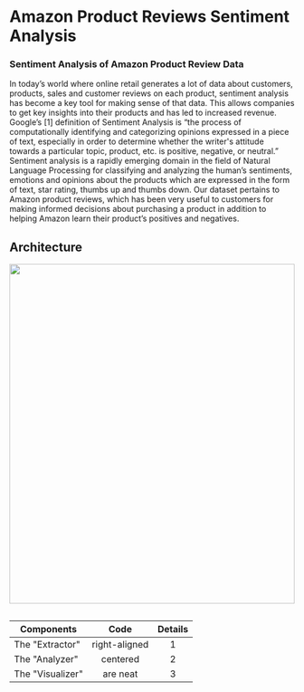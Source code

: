 # Amazon Product Reviews Sentiment Analysis
### Sentiment Analysis of Amazon Product Review Data

In today’s world where online retail generates a lot of data about customers, products, sales and customer reviews on each product, sentiment analysis has become a key tool for making sense of that data. This  allows companies to get key insights into their products and has led to increased revenue. Google’s [1] definition of Sentiment Analysis is “the process of computationally identifying and categorizing opinions expressed in a piece of text, especially in order to determine whether the writer's attitude towards a particular topic, product, etc. is positive, negative, or neutral.” Sentiment analysis is a rapidly emerging domain in the  field  of  Natural  Language Processing for classifying and analyzing the  human’s  sentiments, emotions and opinions  about   the   products   which   are expressed  in  the  form  of  text,  star  rating,  thumbs  up and thumbs  down. Our dataset  pertains to Amazon product reviews, which has been very useful  to customers for making informed decisions about purchasing a product in addition to helping  Amazon learn their product’s positives and negatives.


## Architecture
<img src="https://user-images.githubusercontent.com/12944490/56706666-d2196600-66e3-11e9-9683-022d63600116.png" width="100%" height="600">

## 

| Components           | Code          | Details          |
| -------------        |:-------------:|:----------------:|
| The "Extractor"      | right-aligned |1                 |
| The "Analyzer"       | centered      |2                 |
| The "Visualizer"     | are neat      |3                 |
